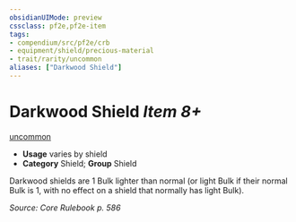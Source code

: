 ```yaml
---
obsidianUIMode: preview
cssclass: pf2e,pf2e-item
tags:
- compendium/src/pf2e/crb
- equipment/shield/precious-material 
- trait/rarity/uncommon
aliases: ["Darkwood Shield"]
---
```

# Darkwood Shield *Item 8+*  
[uncommon](uncommon.md)  

- **Usage** varies by shield
- **Category** Shield; **Group** Shield 

Darkwood shields are 1 Bulk lighter than normal (or light Bulk if their normal Bulk is 1, with no effect on a shield that normally has light Bulk).

*Source: Core Rulebook p. 586*